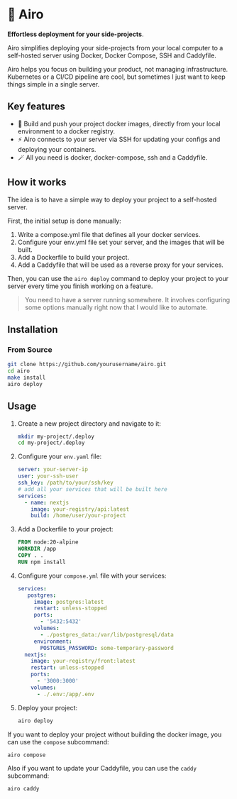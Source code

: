 # 🚀 Airo

**Effortless deployment for your side-projects**.

Airo simplifies deploying your side-projects from your local computer to a self-hosted server using Docker, Docker Compose, SSH and Caddyfile. 

Airo helps you focus on building your product, not managing infrastructure. Kubernetes or a CI/CD pipeline are cool,
but sometimes I just want to keep things simple in a single server.

## Key features

- 🐳 Build and push your project docker images, directly from your local environment to a docker registry.
- ⚡️ Airo connects to your server via SSH for updating your configs and deploying your containers.
- 🪄 All you need is docker, docker-compose, ssh and a Caddyfile.

## How it works

The idea is to have a simple way to deploy your project to a self-hosted server.

First, the initial setup is done manually:

1. Write a compose.yml file that defines all your docker services.
2. Configure your env.yml file set your server, and the images that will be built.
3. Add a Dockerfile to build your project.
4. Add a Caddyfile that will be used as a reverse proxy for your services.

Then, you can use the `airo deploy` command to deploy your project to your server every
time you finish working on a feature.

> You need to have a server running somewhere. It involves configuring some options manually right
> now that I would like to automate.

## Installation

### From Source

```bash
git clone https://github.com/yourusername/airo.git
cd airo
make install
airo deploy
```

## Usage

1. Create a new project directory and navigate to it:
   ```bash
   mkdir my-project/.deploy
   cd my-project/.deploy
   ```

2. Configure your `env.yaml` file:
   ```yaml
   server: your-server-ip
   user: your-ssh-user
   ssh_key: /path/to/your/ssh/key
   # add all your services that will be built here
   services:
     - name: nextjs
       image: your-registry/api:latest
       build: /home/user/your-project
   ```

3. Add a Dockerfile to your project:
    ```dockerfile
    FROM node:20-alpine
    WORKDIR /app
    COPY . .
    RUN npm install
    ```

4. Configure your `compose.yml` file with your services:
   ```yaml
   services:
      postgres:
        image: postgres:latest
        restart: unless-stopped
        ports:
          - '5432:5432'
        volumes:
          - ./postgres_data:/var/lib/postgresql/data
        environment:
          POSTGRES_PASSWORD: some-temporary-password
     nextjs:
       image: your-registry/front:latest
       restart: unless-stopped
       ports:
         - '3000:3000'
       volumes:
         - ./.env:/app/.env
   ```

4. Deploy your project:
   ```bash
   airo deploy
   ```

If you want to deploy your project without building the docker image, you can use the `compose` subcommand:
```bash
airo compose
```

Also if you want to update your Caddyfile, you can use the `caddy` subcommand:
```bash
airo caddy
```
